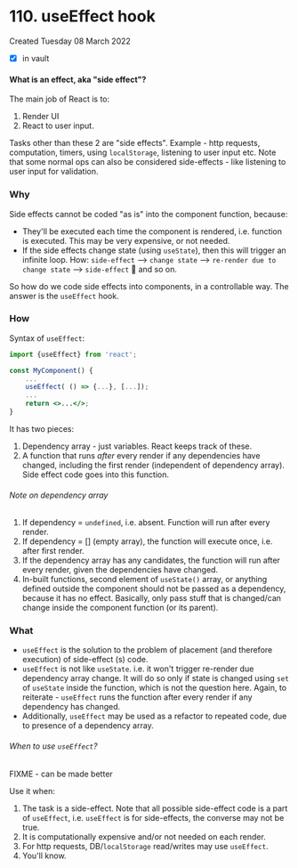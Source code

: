 # 110. useEffect hook
Created Tuesday 08 March 2022
- [x] in vault

#### What is an effect, aka "side effect"?
The main job of React is to:
1. Render UI
2. React to user input.

Tasks other than these 2 are "side effects". Example - http requests, computation, timers, using `localStorage`, listening to user input etc. Note that some normal ops can also be considered side-effects - like listening to user input for validation.

### Why
Side effects cannot be coded "as is" into the component function, because:
- They'll be executed each time the component is rendered, i.e. function is executed. This may be very expensive, or not needed.
- If the side effects change state (using `useState`), then this will trigger an infinite loop. How: `side-effect` --> `change state` --> `re-render due to change state` --> `side-effect` 🔁 and so on.

So how do we code side effects into components, in a controllable way. The answer is the `useEffect` hook.

### How
Syntax of `useEffect`:
```jsx
import {useEffect} from 'react';

const MyComponent() {
	...
	useEffect( () => {...}, [...]);
	...
	return <>...</>;
}
```
It has two pieces:
1. Dependency array - just variables. React keeps track of these.
2. A function that runs *after* every render if any dependencies have changed, including the first render (independent of dependency array). Side effect code goes into this function.

###### Note on dependency array
1. If dependency = `undefined`, i.e. absent. Function will run after every render.
2. If dependency = [] (empty array), the function will execute once, i.e. after first render.
3. If the dependency array has any candidates, the function will run after every render, given the dependencies have changed.
4. In-built functions, second element of `useState()` array, or anything defined outside the component should not be passed as a dependency, because it has no effect. Basically, only pass stuff that is changed/can change inside the component function (or its parent).

### What
- `useEffect` is the solution to the problem of placement (and therefore execution) of side-effect (s) code.
- `useEffect` is not like `useState`. i.e. it won't trigger re-render due dependency array change. It will do so only if state is changed using `set` of `useState` inside the function, which is not the question here. Again, to reiterate - `useEffect` runs the function after every render if any dependency has changed.
- Additionally, `useEffect` may be used as a refactor to repeated code, due to presence of a dependency array.

###### When to use `useEffect`?
FIXME - can be made better

Use it when:
1. The task is a side-effect. Note that all possible side-effect code is a part of `useEffect`, i.e. `useEffect` is for side-effects, the converse may not be true.
2. It is computationally expensive and/or not needed on each render.
3. For http requests, DB/`localStorage` read/writes may use `useEffect`.
4. You'll know.